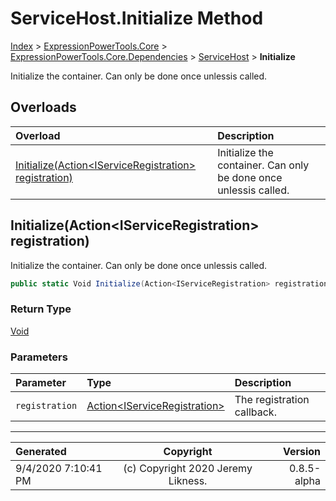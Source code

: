 ﻿# ServiceHost.Initialize Method

[Index](../index.md) > [ExpressionPowerTools.Core](ExpressionPowerTools.Core.a.md) > [ExpressionPowerTools.Core.Dependencies](ExpressionPowerTools.Core.Dependencies.n.md) > [ServiceHost](ExpressionPowerTools.Core.Dependencies.ServiceHost.cs.md) > **Initialize**

Initialize the container. Can only be done once unlessis called.

## Overloads

| Overload | Description |
| :-- | :-- |
| [Initialize(Action&lt;IServiceRegistration> registration)](#initializeactioniserviceregistration-registration) | Initialize the container. Can only be done once unlessis called. |
## Initialize(Action&lt;IServiceRegistration> registration)

Initialize the container. Can only be done once unlessis called.

```csharp
public static Void Initialize(Action<IServiceRegistration> registration)
```

### Return Type

 [Void](https://docs.microsoft.com/dotnet/api/system.void) 

### Parameters

| Parameter | Type | Description |
| :-- | :-- | :-- |
| `registration` | [Action&lt;IServiceRegistration>](https://docs.microsoft.com/dotnet/api/system.action-1) | The registration callback. |



---

| Generated | Copyright | Version |
| :-- | :-: | --: |
| 9/4/2020 7:10:41 PM | (c) Copyright 2020 Jeremy Likness. | 0.8.5-alpha |
